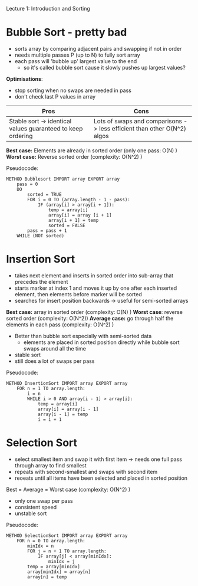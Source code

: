 Lecture 1: Introduction and Sorting
# Bubble Sort - pretty bad

- sorts array by comparing adjacent pairs and swapping if not in order
- needs multiple passes P (up to N) to fully sort array
- each pass will 'bubble up' largest value to the end
	- so it's called bubble sort cause it slowly pushes up largest values?

**Optimisations**:
- stop sorting when no swaps are needed in pass
- don't check last P values in array

| Pros | Cons |
| ---- | --- |
| Stable sort -> identical values guaranteed to keep ordering | Lots of swaps and comparisons -> less efficient than other O(N^2) algos|

**Best case:** Elements are already in sorted order (only one pass: O(N) )
**Worst case:** Reverse sorted order (complexity: O(N^2) )

Pseudocode:
``` pseudocode
METHOD Bubblesort IMPORT array EXPORT array
	pass = 0
	DO
		sorted = TRUE
		FOR i = 0 TO (array.length - 1 - pass):
			IF (array[i] > array[i + 1]):
				temp = array[i]
				array[i] = array [i + 1]
				array[i + 1] = temp
				sorted = FALSE
		pass = pass + 1
	WHILE (NOT sorted)
```

# Insertion Sort

- takes next element and inserts in sorted order into sub-array that precedes the element
- starts marker at index 1 and moves it up by one after each inserted element, then elements before marker will be sorted
- searches for insert position backwards -> useful for semi-sorted arrays

**Best case:** array in sorted order (complexity: O(N) )
**Worst case**: reverse sorted order (complexity: O(N^2))
**Average case:** go through half the elements in each pass (complexity: O(N^2) )

- Better than bubble sort especially with semi-sorted data
	- elements are placed in sorted position directly while bubble sort swaps around all the time
- stable sort
- still does a lot of swaps per pass

Pseudocode:
``` pseudocode
METHOD InsertionSort IMPORT array EXPORT array
	FOR n = 1 TO array.length:
		i = n
		WHILE i > 0 AND array[i - 1] > array[i]:
			temp = array[i]
			array[i] = array[i - 1]
			array[i - 1] = temp
			i = i + 1
```

# Selection Sort

- select smallest item and swap it with first item -> needs one full pass through array to find smallest
- repeats with second-smallest and swaps with second item
- reoeats until all items have been selected and placed in sorted position

Best = Average = Worst case (complexity: O(N^2) )

- only one swap per pass
- consistent speed
- unstable sort

Pseudocode:
``` pseudocode
METHOD SelectionSort IMPORT array EXPORT array
	FOR n = 0 TO array.length:
		minIdx = n
		FOR j = n + 1 TO array.length:
			IF array[j] < array[minIdx]:
				minIdx = j
		temp = array[minIdx]
		array[minIdx] = array[n]
		array[n] = temp
```